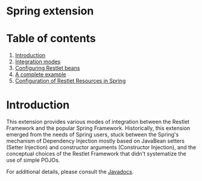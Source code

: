 Spring extension
================

Table of contents
=================

1.  [Introduction](http://wiki.restlet.org/docs_2.1/13-restlet/28-restlet/70-restlet.html#dsy70-restlet_Introduction)
2.  [Integration
    modes](http://wiki.restlet.org/docs_2.1/13-restlet/28-restlet/70-restlet/194-restlet.html "Spring extension - Integration modes")
3.  [Configuring Restlet
    beans](http://wiki.restlet.org/docs_2.1/13-restlet/28-restlet/70-restlet/195-restlet.html "Spring extension - Configuring Restlet beans")
4.  [A complete
    example](http://wiki.restlet.org/docs_2.1/13-restlet/28-restlet/70-restlet/196-restlet.html "Spring extension - A complete example")
5.  [Configuration of Restlet Resources in
    Spring](http://wiki.restlet.org/docs_2.1/13-restlet/28-restlet/70-restlet/197-restlet.html "Spring extension - Configuration of Restlet resources")

Introduction
============

This extension provides various modes of integration between the Restlet
Framework and the popular Spring Framework. Historically, this extension
emerged from the needs of Spring users, stuck between the Spring's
mechanism of Dependency Injection mostly based on JavaBean setters
(Setter Injection) and constructor arguments (Constructor Injection),
and the conceptual choices of the Restlet Framework that didn't
systematize the use of simple POJOs. 

For additional details, please consult the
[Javadocs](http://www.restlet.org/documentation/2.0/jee/ext/org/restlet/ext/spring/package-summary.html).


